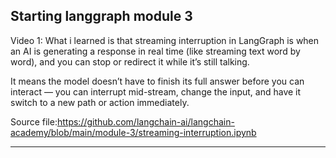 Starting langgraph module 3 
---

Video 1: What i learned is that streaming interruption in LangGraph is when an AI is generating a response in real time (like streaming text word by word), and you can stop or redirect it while it’s still talking.

It means the model doesn’t have to finish its full answer before you can interact — you can interrupt mid-stream, change the input, and have it switch to a new path or action immediately.

Source file:https://github.com/langchain-ai/langchain-academy/blob/main/module-3/streaming-interruption.ipynb

---
